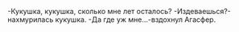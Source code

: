   -Кукушка, кукушка, сколько мне лет осталось?
-Издеваешься?-нахмурилась кукушка.
-Да где уж мне...-вздохнул Агасфер.    